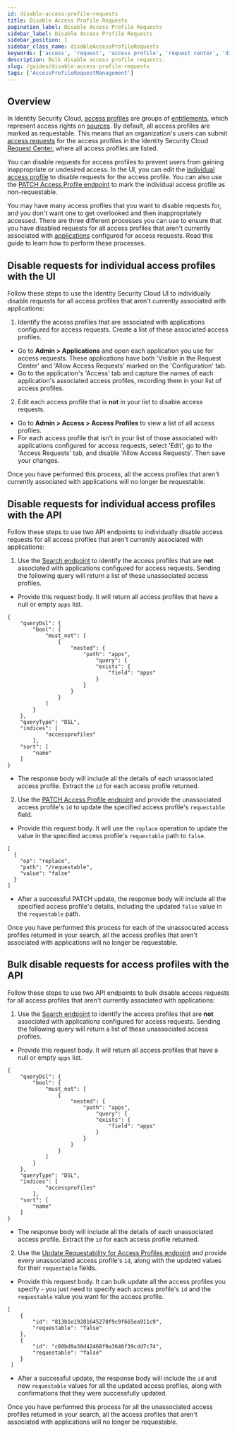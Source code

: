 ```yaml
---
id: disable-access-profile-requests
title: Disable Access Profile Requests
pagination_label: Disable Access Profile Requests
sidebar_label: Disable Access Profile Requests
sidebar_position: 1
sidebar_class_name: disableAccessProfileRequests
keywords: ['access', 'request', 'access profile', 'request center', 'disable']
description: Bulk disable access profile requests.
slug: /guides/disable-access-profile-requests
tags: ['AccessProfileRequestManagement']
---
```


## Overview

In Identity Security Cloud, [access profiles](https://documentation.sailpoint.com/saas/help/access/access-profiles.html) are groups of [entitlements](https://documentation.sailpoint.com/saas/help/access/entitlements.html), which represent access rights on [sources](https://documentation.sailpoint.com/saas/help/sources/index.html). By default, all access profiles are marked as requestable. This means that an organization's users can submit [access requests](https://documentation.sailpoint.com/saas/help/requests/index.html) for the access profiles in the Identity Security Cloud [Request Center](https://documentation.sailpoint.com/saas/user-help/requests/request_center.html), where all access profiles are listed.

You can disable requests for access profiles to prevent users from gaining inappropriate or undesired access. In the UI, you can edit the [individual access profile](https://documentation.sailpoint.com/saas/help/requests/config_ap_roles.html#configuring-access-profiles-for-requests) to disable requests for the access profile. You can also use the [PATCH Access Profile endpoint](https://developer.sailpoint.com/docs/api/v3/patch-access-profile) to mark the individual access profile as non-requestable.

You may have many access profiles that you want to disable requests for, and you don't want one to get overlooked and then inappropriately accessed. There are three different processes you can use to ensure that you have disabled requests for all access profiles that aren't currently associated with [applications](https://documentation.sailpoint.com/saas/help/common/app-config.html) configured for access requests. Read this guide to learn how to perform these processes.

## Disable requests for individual access profiles with the UI

Follow these steps to use the Identity Security Cloud UI to individually disable requests for all access profiles that aren't currently associated with applications:

1. Identify the access profiles that are associated with applications configured for access requests. Create a list of these associated access profiles.

- Go to **Admin > Applications** and open each application you use for access requests. These applications have both 'Visible in the Request Center' and 'Allow Access Requests' marked on the 'Configuration' tab.
- Go to the application's 'Access' tab and capture the names of each application's associated access profiles, recording them in your list of access profiles.

2. Edit each access profile that is **not** in your list to disable access requests.

- Go to **Admin > Access > Access Profiles** to view a list of all access profiles.
- For each access profile that isn't in your list of those associated with applications configured for access requests, select 'Edit', go to the 'Access Requests' tab, and disable 'Allow Access Requests'. Then save your changes.

Once you have performed this process, all the access profiles that aren't currently associated with applications will no longer be requestable.

## Disable requests for individual access profiles with the API

Follow these steps to use two API endpoints to individually disable access requests for all access profiles that aren't currently associated with applications:

1. Use the [Search endpoint](https://developer.sailpoint.com/docs/api/v3/search-post) to identify the access profiles that are **not** associated with applications configured for access requests. Sending the following query will return a list of these unassociated access profiles.

- Provide this request body. It will return all access profiles that have a null or empty `apps` list.

```
{
    "queryDsl": {
        "bool": {
            "must_not": [
                {
                    "nested": {
                        "path": "apps",
                            "query": {
                            "exists": {
                                "field": "apps"
                            }
                        }
                    }
                }
            ]
        }
    },
    "queryType": "DSL",
    "indices": [
            "accessprofiles"
        ],
    "sort": [
        "name"
    ]
}
```

- The response body will include all the details of each unassociated access profile. Extract the `id` for each access profile returned.

2. Use the [PATCH Access Profile endpoint](https://developer.sailpoint.com/docs/api/v3/patch-access-profile) and provide the unassociated access profile's `id` to update the specified access profile's `requestable` field.

- Provide this request body. It will use the `replace` operation to update the value in the specified access profile's `requestable` path to `false`.

```
[
  {
    "op": "replace",
    "path": "/requestable",
    "value": "false"
  }
]
```

- After a successful PATCH update, the response body will include all the specified access profile's details, including the updated `false` value in the `requestable` path.

Once you have performed this process for each of the unassociated access profiles returned in your search, all the access profiles that aren't associated with applications will no longer be requestable.

## Bulk disable requests for access profiles with the API

Follow these steps to use two API endpoints to bulk disable access requests for all access profiles that aren't currently associated with applications:

1. Use the [Search endpoint](https://developer.sailpoint.com/docs/api/v3/search-post) to identify the access profiles that are **not** associated with applications configured for access requests. Sending the following query will return a list of these unassociated access profiles.

- Provide this request body. It will return all access profiles that have a null or empty `apps` list.

```
{
    "queryDsl": {
        "bool": {
            "must_not": [
                {
                    "nested": {
                        "path": "apps",
                            "query": {
                            "exists": {
                                "field": "apps"
                            }
                        }
                    }
                }
            ]
        }
    },
    "queryType": "DSL",
    "indices": [
            "accessprofiles"
        ],
    "sort": [
        "name"
    ]
}
```

- The response body will include all the details of each unassociated access profile. Extract the `id` for each access profile returned.

2. Use the [Update Requestability for Access Profiles endpoint](https://developer.sailpoint.com/docs/api/beta/update-access-profiles-in-bulk) and provide every unassociated access profile's `id`, along with the updated values for their `requestable` fields.

- Provide this request body. It can bulk update all the access profiles you specify - you just need to specify each access profile's `id` and the `requestable` value you want for the access profile.

```
[
    {
        "id": "813b1e19281645278f9c9f665ea911c9",
        "requestable": "false"
    },
    {
        "id": "c80bd9a30d42468f9a3646f39cdd7c74",
        "requestable": "false"
    }
 ]
```

- After a successful update, the response body will include the `id` and new `requestable` values for all the updated access profiles, along with confirmations that they were successfully updated.

Once you have performed this process for all the unassociated access profiles returned in your search, all the access profiles that aren't associated with applications will no longer be requestable.
